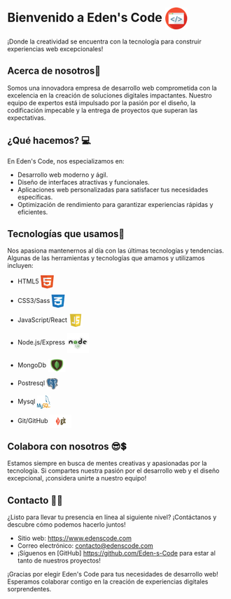 # Bienvenido a Eden's Code <img src="code.png" width="50" height="50" align=center alt="Code">

¡Donde la creatividad se encuentra con la tecnología para construir experiencias web excepcionales!

## Acerca de nosotros🤔

Somos una innovadora empresa de desarrollo web comprometida con la excelencia en la creación de soluciones digitales impactantes. Nuestro equipo de expertos está impulsado por la pasión por el diseño, la codificación impecable y la entrega de proyectos que superan las expectativas.

## ¿Qué hacemos? 💻

En Eden's Code, nos especializamos en:

- Desarrollo web moderno y ágil.
- Diseño de interfaces atractivas y funcionales.
- Aplicaciones web personalizadas para satisfacer tus necesidades específicas.
- Optimización de rendimiento para garantizar experiencias rápidas y eficientes.

## Tecnologías que usamos🔧

Nos apasiona mantenernos al día con las últimas tecnologías y tendencias. Algunas de las herramientas y tecnologías que amamos y utilizamos incluyen:

- HTML5 <img src="html_1.png" width="30" height="30" align=center alt="HTML5">

- CSS3/Sass <img src="css_1.png" width="30" height="30" align=center alt="CSS3">
- JavaScript/React  <img src="js_1.png" width="30" height="30" align=center alt="JS">
- Node.js/Express <img src="nodejs.png" width="50" height="45" align=center alt="node">
- MongoDb <img src="mongodb.png" width="40" height="30" align=center alt="mongodb">
- Postresql <img src="postgresql.png" width="25" height="25" align=center alt="postgresql">
- Mysql <img src="mysql.png" width="30" height="30" align=center alt="mysql">
- Git/GitHub <img src="git.png" width="50" height="30" align=center alt="git">

## Colabora con nosotros 😎💲

Estamos siempre en busca de mentes creativas y apasionadas por la tecnología. Si compartes nuestra pasión por el desarrollo web y el diseño excepcional, ¡considera unirte a nuestro equipo!

## Contacto 🧑‍💻

¿Listo para llevar tu presencia en línea al siguiente nivel? ¡Contáctanos y descubre cómo podemos hacerlo juntos!

- Sitio web: https://www.edenscode.com
- Correo electrónico: contacto@edenscode.com
- ¡Síguenos en [GitHub] https://github.com/Eden-s-Code para estar al tanto de nuestros proyectos!

¡Gracias por elegir Eden's Code para tus necesidades de desarrollo web! Esperamos colaborar contigo en la creación de experiencias digitales sorprendentes.
